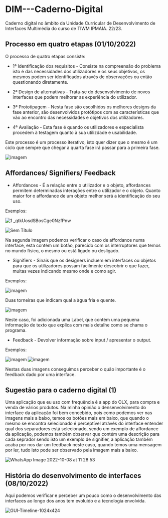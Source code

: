 # DIM---Caderno-Digital

Caderno digital no âmbito da Unidade Curricular de Desenvolvimento de Interfaces Multimédia do curso de TIWM IPMAIA. 22/23.

## Processo em quatro etapas (01/10/2022)

O processo de quatro etapas consiste:

  - 1ª Identificação dos requisitos - Consiste na compreensão do problema isto é das necessidades dos utilizadores e os seus objetivos, os mesmos podem ser identificados através de observações ou então questionando diretamente.
  
  - 2ª Design de alternativas - Trata-se do desenvolvimento de novos interfaces que podem melhorar as experiência do utilizador.
  
  - 3ª Prototipagem - Nesta fase são escolhidos os melhores designs da fase anterior, são desenvolvidos protótipos com as características que vão ao encontro 
  das necessidades e objetivos dos utilizadores.
  
  - 4ª Avaliação - Esta fase é quando os utilizadores e especialista procedem à testagem quanto à sua utilizdade e usabilidade.

Este processo é um processo iterativo, isto quer dizer que o mesmo é um ciclo que sempre que chegar à quarta fase irá passar para a primeira fase.

  ![imagem](https://user-images.githubusercontent.com/75622692/193405109-07a15a76-49ae-4514-80c5-16cae51be6c4.png)


## Affordances/ Signifiers/ Feedback

  - Affordances - É a relação entre o utilizador e o objeto, affordances permitem determinadas interações entre o utilizador e o objeto. Quanto maior for o affordance de um objeto melhor será a identificação do seu uso.
  
  Exemplos:
  
   ![1 _qtkUosdSBosCge0NzfPnw](https://user-images.githubusercontent.com/75622692/193404864-e636425b-43e1-4cc7-a8c3-b33be92537c1.jpeg)
  
   ![Sem Título](https://user-images.githubusercontent.com/75622692/193406190-00c3d711-3423-459b-9746-de9883d5dd08.jpg)
   
Na segunda imagem podemos verificar o caso de affordance numa interface, esta contém um botão, parecido com os interruptores que temos no mundo físico, o mesmo ou está ligado ou desligado.
   
  - Signifiers - Sinais que os designers incluem em interfaces ou objetos para que os utilizadores possam facilmente descobrir o que fazer, muitas vezes indicando mesmo onde e como agir.
  
  Exemplos:
  
  ![imagem](https://user-images.githubusercontent.com/75622692/193406308-5d2ef4ce-e935-44c9-b4b5-cf277e6476c6.png)
   
  Duas torneiras que indicam qual a àgua fria e quente.
  
  ![imagem](https://user-images.githubusercontent.com/75622692/193406466-44d331c0-957d-4a02-93bc-f9288cc9ba8c.png)

  Neste caso, foi adicionada uma Label, que contém uma pequena informação de texto que explica com mais detalhe como se chama o programa.
  
  - Feedback - Devolver informação sobre input / apresentar o output.
  
  Exemplos: 
  
  ![imagem](https://user-images.githubusercontent.com/75622692/193407387-f6df4e0e-6afb-488a-9b8b-89380e4c4a79.png)
  ![imagem](https://user-images.githubusercontent.com/75622692/193407404-a6581688-e0a3-426b-a184-b0a7923d6089.png)

  Nestas duas imagens conseguimos perceber o quão importante é o feedback dado por uma interface.
  
  ## Sugestão para o caderno digital (1)
  
  Uma aplicação que eu uso com frequência é a app do OLX, para compra e venda de vários produtos. Na minha opinião o densenvolvimento do interface da aplicação foi bem concebido, pois como podemos ver nas imagens mais a baixo, temos os botões mais em baixo, que quando o mesmo se encontra selecionado é perceptível atrávés do interface entender qual dos separadores está selecionado, sendo um exemplo de affordance da aplicação, podemos também observar que contém uma descrição para cada seprador sendo isto um exemplo de signifier, a aplicação também acaba por nos dar um feedback neste caso, quando temos uma mensagem por ler, tudo isto pode ser observado pela imagem mais a baixo.
  
  ![WhatsApp Image 2022-10-08 at 11 28 53](https://user-images.githubusercontent.com/75622692/194708965-52cadb47-1506-4e1a-8aae-b2aa096d56a2.jpeg)

  ## História do desenvolvimento de interfaces (08/10/2022)
  
  Aqui podemos verificar e perceber um pouco como o desenvolvimento das interfaces ao longo dos anos tem evoluido e a tecnologia envolvida.
  
  ![GUI-Timeline-1024x424](https://user-images.githubusercontent.com/75622692/194699449-dff41d28-aa3f-47c2-84b7-26e5ba4abd46.png)

